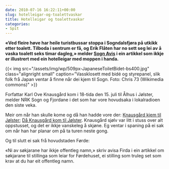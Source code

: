 ```yaml
---
date: 2010-07-16 16:22:11+00:00
slug: hotelleigar-og-toalettvaskar
title: Hotelleigar og toalettvaskar
categories:
- Spit
---
```


**«Ved fleire høve har heile turistbussar stoppa i Sogndalsfjøra på utkikk etter toalett. Tilboda i sentrum er få, og Erik Flåten har no sett seg lei av å vaska toalett seks timar dagleg,» melder [Sogn Avis](http://www.sognavis.no/lokale_nyhende/article5193280.ece) i ein artikkel som ikkje er illustrert med ein hotelleigar med moppen i handa.**

{{< img src="/assets/img/wp/509px-JapaneseToiletBidet-bs400.jpg" class="alignright small" caption="Vassklosett med bidé og styrepanel, slik folk frå Japan ventar å finne når dei kjem til Sogn. Foto: Chris 73 (Wikimedia commons)" >}}

<!--more-->

Forfattar Karl Ove Knausgård kom i 18-tida den 15. juli til Ålhus i Jølster,  melder NRK Sogn og Fjordane i det som har vore hovudsaka i lokalradioen den siste veka.

Meir om når han skulle kome og då han hadde vore der: [Knausgård kjem til Jølster](http://nrk.no/nyheter/distrikt/nrk_sogn_og_fjordane/1.7200321); [Då Knausgård kom til Jølster](http://nrk.no/nyheter/distrikt/nrk_sogn_og_fjordane/1.7211507). Knausgård sjølv var litt i stuss over alt oppstusset, og det er ikkje vanskeleg å skjøne. Eg ventar i spaning på ei sak om når han har planar om på ta turen neste gong.

Og til slutt ei sak frå hovudstaden Førde:

«Ni av søkjarane har ikkje offentleg namn,» skriv avisa Firda i ein artikkel om søkjarane til stillinga som leiar for Førdehuset, ei stilling som truleg set som krav at du har eit offentleg namn.
